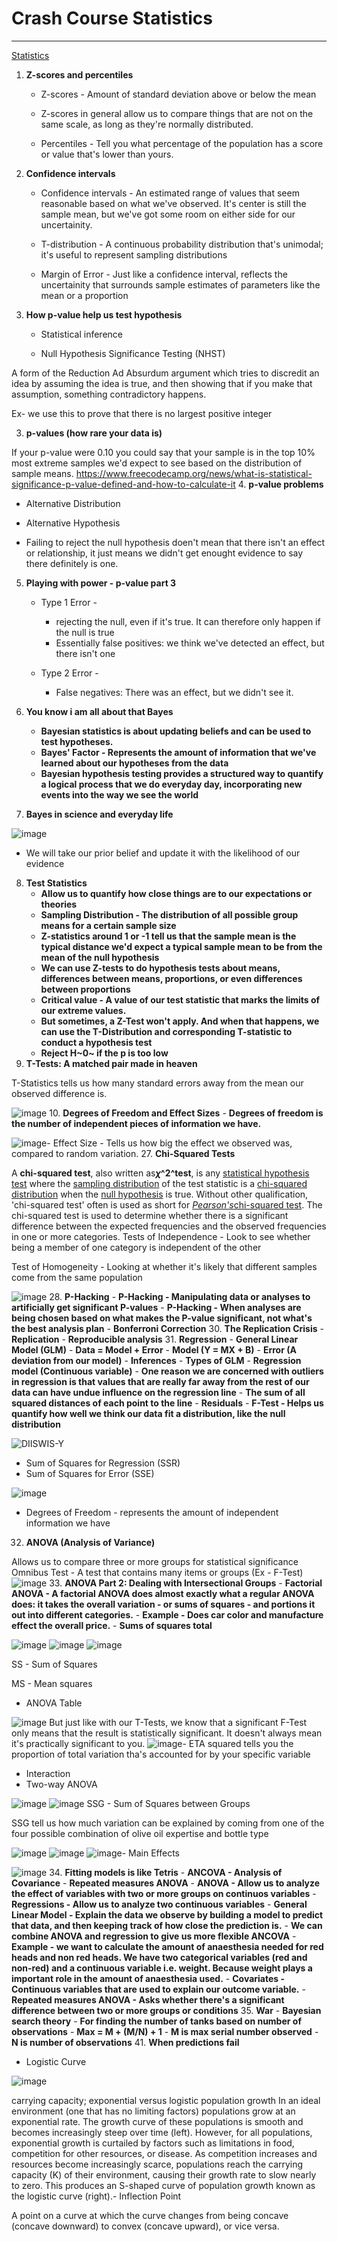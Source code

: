 # Crash Course Statistics

---

[Statistics](https://www.youtube.com/playlist?list=PL8dPuuaLjXtNM_Y-bUAhblSAdWRnmBUcr)

1. **Z-scores and percentiles**

   - Z-scores - Amount of standard deviation above or below the mean

   - Z-scores in general allow us to compare things that are not on the same scale, as long as they're normally distributed.

   - Percentiles - Tell you what percentage of the population has a score or value that's lower than yours.
2. **Confidence intervals**

   - Confidence intervals - An estimated range of values that seem reasonable based on what we've observed. It's center is still the sample mean, but we've got some room on either side for our uncertainity.

   - T-distribution - A continuous probability distribution that's unimodal; it's useful to represent sampling distributions

   - Margin of Error - Just like a confidence interval, reflects the uncertainity that surrounds sample estimates of parameters like the mean or a proportion
3. **How p-value help us test hypothesis**

   - Statistical inference

   - Null Hypothesis Significance Testing (NHST)

A form of the Reduction Ad Absurdum argument which tries to discredit an idea by assuming the idea is true, and then showing that if you make that assumption, something contradictory happens.

Ex- we use this to prove that there is no largest positive integer

3. **p-values (how rare your data is)**

If your p-value were 0.10 you could say that your sample is in the top 10% most extreme samples we'd expect to see based on the distribution of sample means.
<https://www.freecodecamp.org/news/what-is-statistical-significance-p-value-defined-and-how-to-calculate-it>
4. **p-value problems**

- Alternative Distribution

- Alternative Hypothesis

- Failing to reject the null hypothesis doen't mean that there isn't an effect or relationship, it just means we didn't get enought evidence to say there definitely is one.

5. **Playing with power - p-value part 3**

   - Type 1 Error -
        - rejecting the null, even if it's true. It can therefore only happen if the null is true
        - Essentially false positives: we think we've detected an effect, but there isn't one

   - Type 2 Error -
        - False negatives: There was an effect, but we didn't see it.
6. **You know i am all about that Bayes**
    - **Bayesian statistics is about updating beliefs and can be used to test hypotheses.**
    - **Bayes' Factor - Represents the amount of information that we've learned about our hypotheses from the data**
    - **Bayesian hypothesis testing provides a structured way to quantify a logical process that we do everyday day, incorporating new events into the way we see the world**
7. **Bayes in science and everyday life**

![image](media/Crash-Course-Statistics-image1.png)

- We will take our prior belief and update it with the likelihood of our evidence

8. **Test Statistics**
    - **Allow us to quantify how close things are to our expectations or theories**
    - **Sampling Distribution - The distribution of all possible group means for a certain sample size**
    - **Z-statistics around 1 or -1 tell us that the sample mean is the typical distance we'd expect a typical sample mean to be from the mean of the null hypothesis**
    - **We can use Z-tests to do hypothesis tests about means, differences between means, proportions, or even differences between proportions**
    - **Critical value - A value of our test statistic that marks the limits of our extreme values.**
    - **But sometimes, a Z-Test won't apply. And when that happens, we can use the T-Distribution and corresponding T-statistic to conduct a hypothesis test**
    - **Reject H~0~ if the p is too low**
9. **T-Tests: A matched pair made in heaven**

T-Statistics tells us how many standard errors away from the mean our observed difference is.

![image](media/Crash-Course-Statistics-image2.png)
10. **Degrees of Freedom and Effect Sizes**
    -  **Degrees of freedom is the number of independent pieces of information we have.**

![image](media/Crash-Course-Statistics-image3.png)-  Effect Size - Tells us how big the effect we observed was, compared to random variation.
27. **Chi-Squared Tests**

A **chi-squared test**, also written as***χ*^2^test**, is any [statistical hypothesis test](https://en.wikipedia.org/wiki/Statistical_hypothesis_testing) where the [sampling distribution](https://en.wikipedia.org/wiki/Sampling_distribution) of the test statistic is a [chi-squared distribution](https://en.wikipedia.org/wiki/Chi-squared_distribution) when the [null hypothesis](https://en.wikipedia.org/wiki/Null_hypothesis) is true. Without other qualification, 'chi-squared test' often is used as short for [*Pearson's*chi-squared test](https://en.wikipedia.org/wiki/Pearson%27s_chi-squared_test). The chi-squared test is used to determine whether there is a significant difference between the expected frequencies and the observed frequencies in one or more categories.
Tests of Independence - Look to see whether being a member of one category is independent of the other

Test of Homogeneity - Looking at whether it's likely that different samples come from the same population

![image](media/Crash-Course-Statistics-image4.png)
28. **P-Hacking**
    -  **P-Hacking - Manipulating data or analyses to artificially get significant P-values**
    -  **P-Hacking - When analyses are being chosen based on what makes the P-value significant, not what's the best analysis plan**
    -  **Bonferroni Correction**
30. **The Replication Crisis**
    -  **Replication**
    -  **Reproducible analysis**
31. **Regression**
    -  **General Linear Model (GLM)**
        -  **Data = Model + Error**
        -  **Model (Y = MX + B)**
        -  **Error (A deviation from our model)**
        -  **Inferences**
        -  **Types of GLM**
            -  **Regression model (Continuous variable)**
                -  **One reason we are concerned with outliers in regression is that values that are really far away from the rest of our data can have undue influence on the regression line**
                -  **The sum of all squared distances of each point to the line**
                -  **Residuals**
                -  **F-Test - Helps us quantify how well we think our data fit a distribution, like the null distribution**

![DIISWIS-Y ](media/Crash-Course-Statistics-image5.png)

- Sum of Squares for Regression (SSR)
- Sum of Squares for Error (SSE)

![image](media/Crash-Course-Statistics-image6.png)

- Degrees of Freedom - represents the amount of independent information we have

32. **ANOVA (Analysis of Variance)**

Allows us to compare three or more groups for statistical significance
Omnibus Test - A test that contains many items or groups (Ex - F-Test)
![image](media/Crash-Course-Statistics-image7.png)
33. **ANOVA Part 2: Dealing with Intersectional Groups**
    -  **Factorial ANOVA - A factorial ANOVA does almost exactly what a regular ANOVA does: it takes the overall variation - or sums of squares - and portions it out into different categories.**
    -  **Example - Does car color and manufacture effect the overall price.**
    -  **Sums of squares total**

![image](media/Crash-Course-Statistics-image8.png)
![image](media/Crash-Course-Statistics-image9.png)
![image](media/Crash-Course-Statistics-image10.png)

SS - Sum of Squares

MS - Mean squares

- ANOVA Table

![image](media/Crash-Course-Statistics-image11.png)
But just like with our T-Tests, we know that a significant F-Test only means that the result is statistically significant. It doesn't always mean it's practically significant to you.
![image](media/Crash-Course-Statistics-image12.png)-  ETA squared tells you the proportion of total variation tha's accounted for by your specific variable

- Interaction
- Two-way ANOVA

![image](media/Crash-Course-Statistics-image13.png)
![image](media/Crash-Course-Statistics-image14.png)
SSG - Sum of Squares between Groups

SSG tell us how much variation can be explained by coming from one of the four possible combination of olive oil expertise and bottle type

![image](media/Crash-Course-Statistics-image15.png)
![image](media/Crash-Course-Statistics-image16.png)
![image](media/Crash-Course-Statistics-image17.png)-  Main Effects

![image](media/Crash-Course-Statistics-image18.png)
34. **Fitting models is like Tetris**
    -  **ANCOVA - Analysis of Covariance**
    -  **Repeated measures ANOVA**
    -  **ANOVA - Allow us to analyze the effect of variables with two or more groups on continuos variables**
    -  **Regressions - Allow us to analyze two continuous variables**
    -  **General Linear Model - Explain the data we observe by building a model to predict that data, and then keeping track of how close the prediction is.**
    -  **We can combine ANOVA and regression to give us more flexible ANCOVA**
    -  **Example - we want to calculate the amount of anaesthesia needed for red heads and non red heads. We have two categorical variables (red and non-red) and a continuous variable i.e. weight. Because weight plays a important role in the amount of anaesthesia used.**
    -  **Covariates - Continuous variables that are used to explain our outcome variable.**
    -  **Repeated measures ANOVA - Asks whether there's a significant difference between two or more groups or conditions**
35. **War**
    -  **Bayesian search theory**
    -  **For finding the number of tanks based on number of observations**
        -  **Max = M + (M/N) + 1**
        -  **M is max serial number observed**
        -  **N is number of observations**
41. **When predictions fail**

- Logistic Curve

![image](media/Crash-Course-Statistics-image19.jpg)

carrying capacity; exponential versus logistic population growth
In an ideal environment (one that has no limiting factors) populations grow at an exponential rate. The growth curve of these populations is smooth and becomes increasingly steep over time (left). However, for all populations, exponential growth is curtailed by factors such as limitations in food, competition for other resources, or disease. As competition increases and resources become increasingly scarce, populations reach the carrying capacity (K) of their environment, causing their growth rate to slow nearly to zero. This produces an S-shaped curve of population growth known as the logistic curve (right).-  Inflection Point

A point on a curve at which the curve changes from being concave (concave downward) to convex (concave upward), or vice versa.
